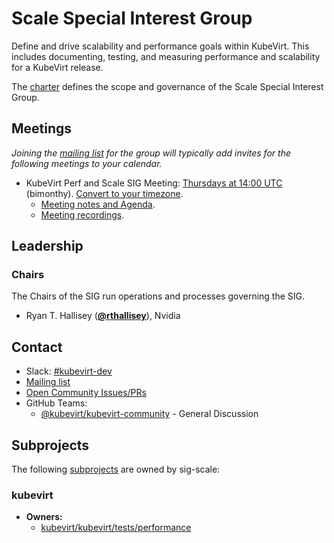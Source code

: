 <!---
This is an autogenerated file!

Please do not edit this file directly, but instead make changes to the
sigs.yaml file in the project root.

To understand how this file is generated, see https://github.com/kubevirt/community/tools/sigs/generator/README.md
--->
# Scale Special Interest Group

Define and drive scalability and performance goals within KubeVirt. 
This includes documenting, testing, and measuring performance and scalability for a KubeVirt release.

The [charter](charter.md) defines the scope and governance of the Scale Special Interest Group.

## Meetings
*Joining the [mailing list](https://groups.google.com/forum/#!forum/kubevirt-dev) for the group will typically add invites for the following meetings to your calendar.*
* KubeVirt Perf and Scale SIG Meeting: [Thursdays at 14:00 UTC](https://zoom.us/j/3205945033) (bimonthy). [Convert to your timezone](http://www.thetimezoneconverter.com/?t=14:00&tz=UTC).
  * [Meeting notes and Agenda](https://docs.google.com/document/d/1d_b2o05FfBG37VwlC2Z1ZArnT9-_AEJoQTe7iKaQZ6I/edit?usp=sharing).
  * [Meeting recordings](https://www.youtube.com/channel/UC2FH36TbZizw25pVT1P3C3g).

## Leadership

### Chairs
The Chairs of the SIG run operations and processes governing the SIG.

* Ryan T. Hallisey (**[@rthallisey](https://github.com/rthallisey)**), Nvidia

## Contact
- Slack: [#kubevirt-dev](https://kubevirt.slack.com/messages/kubevirt-dev)
- [Mailing list](https://groups.google.com/forum/#!forum/kubevirt-dev)
- [Open Community Issues/PRs](https://github.com/kubevirt/community/labels/sig%2Fscale)
- GitHub Teams:
    - [@kubevirt/kubevirt-community](https://github.com/orgs/kubevirt/teams/kubevirt-community) - General Discussion

## Subprojects

The following [subprojects][subproject-definition] are owned by sig-scale:
### kubevirt
- **Owners:**
  - [kubevirt/kubevirt/tests/performance](https://github.com/kubevirt/kubevirt/blob/main/tests/performance/OWNERS)

[subproject-definition]: https://github.com/kubevirt/community/blob/main/sig-governance.md#subprojects
[working-group-definition]: https://github.com/kubevirt/community/blob/main/siggovernance.md#working-groups
<!-- BEGIN CUSTOM CONTENT -->

<!-- END CUSTOM CONTENT -->
